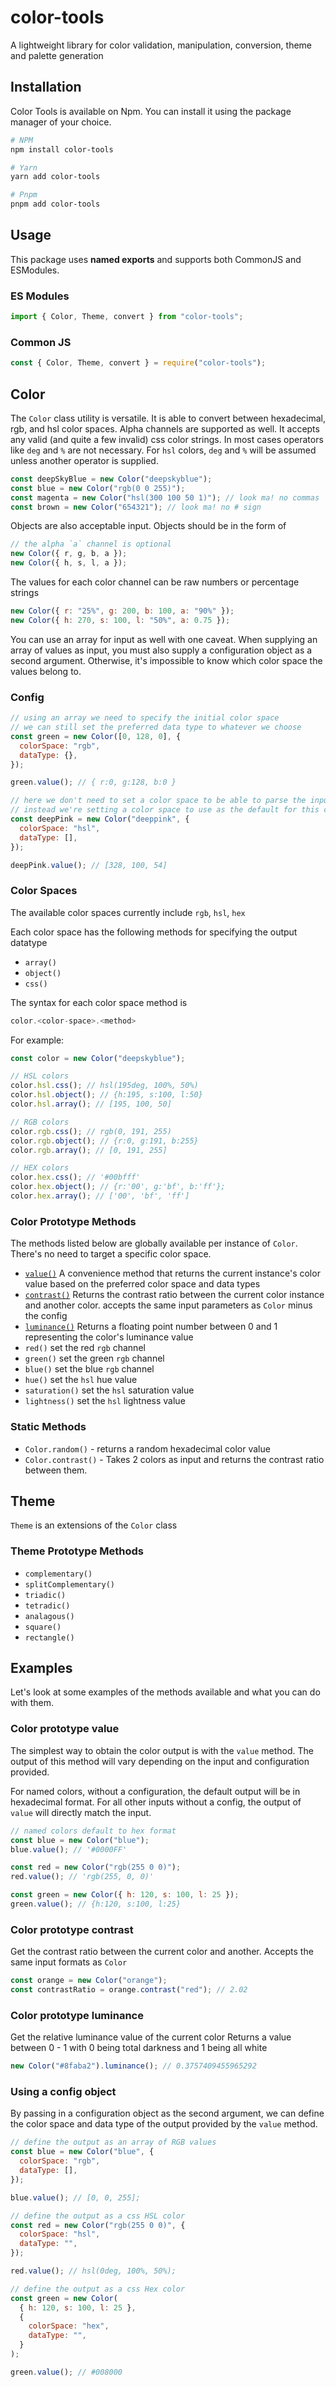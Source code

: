 # color-tools

A lightweight library for color validation, manipulation, conversion, theme and palette generation

## Installation

Color Tools is available on Npm. You can install it using the package manager of your choice.

```bash
# NPM
npm install color-tools

# Yarn
yarn add color-tools

# Pnpm
pnpm add color-tools
```

## Usage

This package uses **named exports** and supports both CommonJS and ESModules.

### ES Modules

```javascript
import { Color, Theme, convert } from "color-tools";
```

### Common JS

```javascript
const { Color, Theme, convert } = require("color-tools");
```

## Color

The `Color` class utility is versatile. It is able to convert between hexadecimal, rgb, and hsl color spaces. Alpha channels are supported as well. It accepts any valid (and quite a few invalid) css color strings. In most cases operators like `deg` and `%` are not necessary. For `hsl` colors, `deg` and `%` will be assumed unless another operator is supplied.

```js
const deepSkyBlue = new Color("deepskyblue");
const blue = new Color("rgb(0 0 255)");
const magenta = new Color("hsl(300 100 50 1)"); // look ma! no commas
const brown = new Color("654321"); // look ma! no # sign
```

Objects are also acceptable input. Objects should be in the form of

```js
// the alpha `a` channel is optional
new Color({ r, g, b, a });
new Color({ h, s, l, a });
```

The values for each color channel can be raw numbers or percentage strings

```js
new Color({ r: "25%", g: 200, b: 100, a: "90%" });
new Color({ h: 270, s: 100, l: "50%", a: 0.75 });
```

You can use an array for input as well with one caveat. When supplying an array of values as input, you must also supply a configuration object as a second argument. Otherwise, it's impossible to know which color space the values belong to.

### Config

```js
// using an array we need to specify the initial color space
// we can still set the preferred data type to whatever we choose
const green = new Color([0, 128, 0], {
  colorSpace: "rgb",
  dataType: {},
});

green.value(); // { r:0, g:128, b:0 }

// here we don't need to set a color space to be able to parse the input
// instead we're setting a color space to use as the default for this color
const deepPink = new Color("deeppink", {
  colorSpace: "hsl",
  dataType: [],
});

deepPink.value(); // [328, 100, 54]
```

### Color Spaces

The available color spaces currently include `rgb`, `hsl`, `hex`

Each color space has the following methods for specifying the output datatype

- `array()`
- `object()`
- `css()`

The syntax for each color space method is

```js
color.<color-space>.<method>
```

For example:

```javascript
const color = new Color("deepskyblue");

// HSL colors
color.hsl.css(); // hsl(195deg, 100%, 50%)
color.hsl.object(); // {h:195, s:100, l:50}
color.hsl.array(); // [195, 100, 50]

// RGB colors
color.rgb.css(); // rgb(0, 191, 255)
color.rgb.object(); // {r:0, g:191, b:255}
color.rgb.array(); // [0, 191, 255]

// HEX colors
color.hex.css(); // '#00bfff'
color.hex.object(); // {r:'00', g:'bf', b:'ff'};
color.hex.array(); // ['00', 'bf', 'ff']
```

### Color Prototype Methods

The methods listed below are globally available per instance of `Color`. There's no need to target a specific color space.

- [`value()`](#color-prototype-value) A convenience method that returns the current instance's color value based on the preferred color space and data types
- [`contrast()`](#color-prototype-contrast) Returns the contrast ratio between the current color instance and another color. accepts the same input parameters as `Color` minus the config
- [`luminance()`](#color-prototype-luminance) Returns a floating point number between 0 and 1 representing the color's luminance value
- `red()` set the red `rgb` channel
- `green()` set the green `rgb` channel
- `blue()` set the blue `rgb` channel
- `hue()` set the `hsl` hue value
- `saturation()` set the `hsl` saturation value
- `lightness()` set the `hsl` lightness value

### Static Methods

- `Color.random()` - returns a random hexadecimal color value
- `Color.contrast()` - Takes 2 colors as input and returns the contrast ratio between them.

## Theme

`Theme` is an extensions of the `Color` class

### Theme Prototype Methods

- `complementary()`
- `splitComplementary()`
- `triadic()`
- `tetradic()`
- `analagous()`
- `square()`
- `rectangle()`

## Examples

Let's look at some examples of the methods available and what you can do with them.

### Color prototype value

The simplest way to obtain the color output is with the `value` method. The output of this method will vary depending on the input and configuration provided.

For named colors, without a configuration, the default output will be in hexadecimal format. For all other inputs without a config, the output of `value` will directly match the input.

```js
// named colors default to hex format
const blue = new Color("blue");
blue.value(); // '#0000FF'

const red = new Color("rgb(255 0 0)");
red.value(); // 'rgb(255, 0, 0)'

const green = new Color({ h: 120, s: 100, l: 25 });
green.value(); // {h:120, s:100, l:25}
```

### Color prototype contrast

Get the contrast ratio between the current color and another. Accepts the same input formats as `Color`

```js
const orange = new Color("orange");
const contrastRatio = orange.contrast("red"); // 2.02
```

### Color prototype luminance

Get the relative luminance value of the current color Returns a value between 0 - 1 with 0 being total darkness and 1 being all white

```js
new Color("#8faba2").luminance(); // 0.3757409455965292
```

### Using a config object

By passing in a configuration object as the second argument, we can define the color space and data type of the output provided by the `value` method.

```js
// define the output as an array of RGB values
const blue = new Color("blue", {
  colorSpace: "rgb",
  dataType: [],
});

blue.value(); // [0, 0, 255];

// define the output as a css HSL color
const red = new Color("rgb(255 0 0)", {
  colorSpace: "hsl",
  dataType: "",
});

red.value(); // hsl(0deg, 100%, 50%);

// define the output as a css Hex color
const green = new Color(
  { h: 120, s: 100, l: 25 },
  {
    colorSpace: "hex",
    dataType: "",
  }
);

green.value(); // #008000
```

<!--
```javascript
const purple = new Color('purple');
const orange = new Color('#ff8000');
const green = new Color('hsl(120 100% 25% / 0.8)');
const yellow = new Color('rgb(255, 255, 0)');
const red = new Color([255, 0, 0], { colorSpace: 'rgb' });
const blue = new Color([240, 100, 50], { colorSpace: 'hsl' });
```

You can then target one of the underlying color spaces.
Each color space (hsl, rgb, hex) is a property on the `color` object.

```javascript
const purple = new Color('purple');
const hsl = purple.hsl.css();
console.log(hsl);
//  output: hsl(300deg, 100%, 25%)

const rgb = purple.rgb.css();
console.log(rgb);
//  output: rgb(128, 0, 128)

const hex = purple.hex.css();
console.log(hex);
//  output: #800080
```

Each color space has several methods.
In the examples above we're using the `.css()` function.
We can also get access to the raw values by using the `.object()` or `.array()` methods.

The currently available methods for each color space are as follows:

- `css()`
- `array()`
- `object()`
- `tints()`
- `shades()`
- `faded()`
- `vibrant()`

```javascript
// short and long hex codes are supported.
// The leading # is optional as well
const color = new Color('#0f0');
const object = color.rgb.object();
console.log(object);
//  output: { r: 0, g: 255, b: 0 }

const array = color.hsl.array();
console.log(array);
//  output: [ 120, 100, 50 ]

const string = color.hex;
console.log(string);
//  output: '#00ff00'
```

We can also use some of the built in `Color` methods to make it a little cleaner.

```javascript
const lime = new Color('lime');
const forestGreen = lime.saturation(-39).lightness(-16);
console.log(forestGreen.hsl.css());
//  output: hsl(120deg, 61%, 34%)
```

Or if you prefer working with rgb colors

```javascript
const lime = new Color('lime');
const forestGreen = lime.adjust.red(34).green(-116).blue(34);
console.log(forestGreen.rgb.css());
//  output: rgb(34, 139, 34)
```

Color modifiers are chainable methods.

```javascript
const brownish = new Color('#765432');
const color = brownish.adjust
  .red(15)
  .green(24)
  .hue(-34)
  .blue(44)
  .saturation(-8)
  .lightness(12);
```

It is important to note that the values passed in using `adjust` will modify the values relative to their current value.
If you want to set an absolute value, use the `set` property instead.
Note that any chained modifers wihtout `set` attached will modify values relative to their current state.

```javascript
const brownish = new Color('#765432');
const color = brownish.set
  .red(15) // red channel set to absolute value of 15
  .green(24) // green channel increased 24 from its current value
  .hue(-34) // hue shifted -34deg from its current position
  .set.blue(44) // blue channel set to absolute value of 44
  .set.saturation(38) // saturation set to absolute value of 38%
  .lightness(12); // lightness increased 12 from its current value
``` -->

<!-- ```javascript
const blue = new Color('blue', { colorSpace: 'rgb' });
blue.value(); // 'rgb(0, 0, 255)'
```

If we want an array of values instead of string

```javascript
const blue = new Color('blue', { colorSpace: 'rgb', dataType: [] });
blue.value(); // [0, 0, 255]
```

Or an object of key value pairs

```javascript
const blue = new Color('blue', { colorSpace, 'rgb', dataType: {} });
blue.value(); // { r: 0, g: 0, b: 255 }
```

You're not bound to the initial configuration. You can make changes on the fly by setting the properties directly

```javascript
const blue = new Color('blue' { colorSpace: 'hsl' });
blue.value(); // 'hsl(240deg, 100%, 50%)

blue.dataType = [];
blue.value(); // [240, 100, 50];

blue.colorSpace = 'rgb';
blue.value(); // [0, 0, 255];
``` -->

<!--
## API

Color Tools is a collection of methods for working with colors on the internet. The `Color` class accepts `strings`, `objects` and `arrays` as input. An optional configuration object can be supplied as a second argument. **If using an `array` as input, the configuration object is required.**

Strings can be any valid (and sometimes invalid) hex, rgb, or hsl css colors. In most cases operators like `deg` and `%` are not necessary. For `hsl` colors, `deg` and `%` will be assumed unless another operator is supplied.

Objects should be in the form of `{ r, g, b, a? }` or `{ h, s, l, a? }` with the alpha channel being optional.

Arrays can be any collection of values such as `[145, '10%', 55]`. In order to know which color space the values belong to, you need to supply a configuration object as a second argument.

### Examples

#### Using a named color

```javascript
const blue = new Color('blue');
blue.value(); // '#0000FF'
```

Named colors use the hex color space by default. We can target a different color space in several ways

Remember, the configuration object is optional. You can switch between color spaces and data types in a number of ways. We've been using the `value` method up to this point. The `value` method is a convenience method. We can achieve the same things by targeting the color spaces and data types directly via their methods.

```javascript
const color = new Color('deepskyblue');

// HSL colors
color.hsl.css(); // hsl(195deg, 100%, 50%)
color.hsl.object(); // { h: 195, s: 100, l: 50 }
color.hsl.array(); // [195, 100, 50]

// RGB colors
color.rgb.css(); // rgb(0, 191, 255)
color.rgb.object(); // { r: 0, g: 191, b: 255 }
color.rgb.array(); // [0, 191, 255]

// HEX colors
color.hex.css(); // '#00bfff'
color.hex.object(); // { r: '00', g: 'bf', b: 'ff' };
color.hex.array(); // [ '00', 'bf', 'ff' ]
```

### Modifiers

Each instance of `Color` has the following color modifier methods available

- `red()` set the red `rgb` channel
- `blue()` set the blue `rgb` channel
- `green()` set the green `rgb` channel
- `hue()` set the `hsl` hue value
- `saturation()` set the `hsl` saturation value
- `lightness()` set the `hsl` lightness value

Color modifiers are chainable methods. Each returns a new instance of `Color`

```js
const black = new Color('rgb(0 0 0');
const magenta = black.red(255).blue(255);

magenta.value(); // rgb(255, 0, 255)

const faded = magenta.saturation(-50).lightness(15);
faded.value(); // rgb(210, 121, 210)
```

You can use also use the `Color` utility to generate an array of colors using the `shades`, `tints`, `faded`, and `vibrant` methods.

- The `shades` method generates an array of colors with decreasing lightness values.
- The `tints` method generates an array of colors with increasing lightness values.
- The `faded` method generates an array of colors with decreasing saturation values.
- The `vibrant` method generates an array of colors with increasing saturation values.

## Theme

The `Theme` class is an extension of the `Color` class. The following methods are current available.

- complementary
- splitComplementary
- triadic
- tetradic
- analagous
- square
- rectangle

Each of the methods listed above returns an array of color values.

<!-- ## Reference

- ### `Color`
- methods
  - `value`
  - `contrast`
  - `luminance`
  - `red`
  - `green`
  - `blue`
  - `hue`
  - `saturation`
  - `lightness`
- static methods
  - `random`
  - `contrast`
- properties with methods
  - `hex`
  - `rgb`
  - `hsl`
    - `array`
    - `object`
    - `css`
- config properties

  - `colorSpace`
  - `dataType`

- ### **`Theme`**
- methods
  - `analagous`
  - `tetradic`
  - `triadic`
  - `compound`
  - `gradient`
    - `linear`
    - `radial`
    - `conic`
  - `shades`
  - `fades`
  - `tints`
  - `vibes` -->
